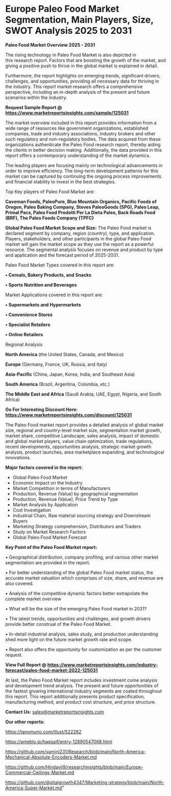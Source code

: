 # Europe Paleo Food Market Segmentation, Main Players, Size, SWOT Analysis 2025 to 2031

<Strong> Paleo Food Market Overview 2025 - 2031</strong>

The rising technology in Paleo Food Market is also depicted in this research report. Factors that are boosting the growth of the market, and giving a positive push to thrive in the global market is explained in detail.

Furthermore, the report highlights on emerging trends, significant drivers, challenges, and opportunities, providing all necessary data for thriving in the industry. This report market research offers a comprehensive perspective, including an in-depth analysis of the present and future scenarios within the industry.

<strong>Request Sample Report @ <a href=https://www.marketreportsinsights.com/sample/125031>https://www.marketreportsinsights.com/sample/125031</a></strong>

The market overview included in this report provides information from a wide range of resources like government organizations, established companies, trade and industry associations, industry brokers and other such regulatory and non-regulatory bodies. The data acquired from these organizations authenticate the Paleo Food research report, thereby aiding the clients in better decision making. Additionally, the data provided in this report offers a contemporary understanding of the market dynamics.

The leading players are focusing mainly on technological advancements in order to improve efficiency. The long-term development patterns for this market can be captured by continuing the ongoing process improvements and financial stability to invest in the best strategies.

Top Key players of Paleo Food Market are:

<strong>Caveman Foods, PaleoPure, Blue Mountain Organics, Pacific Foods of Oregon, Paleo Baking Company, Steves PaleoGoods (SPG), Paleo Leap, Primal Pacs, Paleo Food Prodotti Per La Dieta Paleo, Back Roads Food (BRF), The Paleo Foods Company (TPFC)</strong>

<strong><b>Global Paleo Food Market Scope and Size:</b></strong>
The Paleo Food market is declared segment by company, region (country), type, and application. Players, stakeholders, and other participants in the global Paleo Food market will gain the market scope as they use the report as a powerful resource. The segmental analysis focuses on revenue and product by type and application and the forecast period of 2025-2031.

Paleo Food Market Types covered in this report are:

<strong>• Cereals, Bakery Products, and Snacks

• Sports Nutrition and Beverages</strong>

Market Applications covered in this report are:

<strong>• Supermarkets and Hypermarkets

• Convenience Stores

• Specialist Retailers

• Online Retailers</strong> 

Regional Analysis

<strong>North America</strong> (the United States, Canada, and Mexico)

<strong>Europe</strong> (Germany, France, UK, Russia, and Italy)

<strong>Asia-Pacific</strong> (China, Japan, Korea, India, and Southeast Asia)

<strong>South America</strong> (Brazil, Argentina, Colombia, etc.)

<strong>The Middle East and Africa</strong> (Saudi Arabia, UAE, Egypt, Nigeria, and South Africa)

<strong>Go For Interesting Discount Here: <a href=https://www.marketreportsinsights.com/discount/125031>https://www.marketreportsinsights.com/discount/125031</a></strong>

The Paleo Food market report provides a detailed analysis of global market size, regional and country-level market size, segmentation market growth, market share, competitive Landscape, sales analysis, impact of domestic and global market players, value chain optimization, trade regulations, recent developments, opportunities analysis, strategic market growth analysis, product launches, area marketplace expanding, and technological innovations.

<strong><b>Major factors covered in the report:</b></strong>
<ul>
  <li>Global Paleo Food Market </li>
  <li>Economic Impact on the Industry</li>
  <li>Market Competition in terms of Manufacturers</li>
  <li>Production, Revenue (Value) by geographical segmentation</li>
  <li>Production, Revenue (Value), Price Trend by Type</li>
  <li>Market Analysis by Application</li>
  <li>Cost Investigation</li>
  <li>Industrial Chain, Raw material sourcing strategy and Downstream Buyers</li>
  <li>Marketing Strategy comprehension, Distributors and Traders</li>
  <li>Study on Market Research Factors</li>
  <li>Global Paleo Food Market Forecast</li>
</ul>

<strong><b>Key Point of the Paleo Food Market report:</b></strong>

• Geographical distribution, company profiling, and various other market segmentation are provided in the report.

• For better understanding of the global Paleo Food market status, the accurate market valuation which comprises of size, share, and revenue are also covered.

• Analysis of the competitive dynamic factors better extrapolate the complete market overview

• What will be the size of the emerging Paleo Food market in 2031?

• The latest trends, opportunities and challenges, and growth drivers provide better construal of the Paleo Food Market.

• In-detail industrial analysis, sales study, and production understanding shed more light on the future market growth rate and scope.

• Report also offers the opportunity for customization as per the customer request.

<strong><b>View Full Report @ <a href=https://www.marketreportsinsights.com/industry-forecast/paleo-food-market-2022-125031>https://www.marketreportsinsights.com/industry-forecast/paleo-food-market-2022-125031</a></b></strong>


At last, the Paleo Food Market report includes investment come analysis and development trend analysis. The present and future opportunities of the fastest growing international industry segments are coated throughout this report. This report additionally presents product specification, manufacturing method, and product cost structure, and price structure.

<strong>Contact Us:</strong>
sales@marketreportsinsights.com

<strong>Our other reports:</strong>

<a href=https://tanomuno.com/illust/522262>https://tanomuno.com/illust/522262</a>

<a href=https://ameblo.jp/haqsaif/entry-12890547068.html>https://ameblo.jp/haqsaif/entry-12890547068.html</a>

<a href=https://github.com/yamini231/Research/blob/main/North-America-Mechanical-Absolute-Encoders-Market.md>https://github.com/yamini231/Research/blob/main/North-America-Mechanical-Absolute-Encoders-Market.md</a>

<a href=https://github.com/Hindavii9/researchinsights/blob/main/Europe-Commercial-Ceilings-Market.md>https://github.com/Hindavii9/researchinsights/blob/main/Europe-Commercial-Ceilings-Market.md</a>

<a href=https://github.com/digitalgrowth4347/Marketing-strategy/blob/main/North-America-Super-Market.md>https://github.com/digitalgrowth4347/Marketing-strategy/blob/main/North-America-Super-Market.md</a>"
